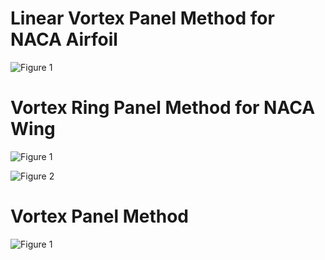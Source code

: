 # Linear Vortex Panel Method for NACA Airfoil

![Figure 1](https://user-images.githubusercontent.com/104728656/175836769-ab0af172-36f2-48f2-90a3-cda486dd9823.png)

# Vortex Ring Panel Method for NACA Wing

![Figure 1](https://user-images.githubusercontent.com/104728656/175836733-396ee772-5848-4df4-a93c-414c69cab2d5.png)

![Figure 2](https://user-images.githubusercontent.com/104728656/175836735-a2e4d718-7814-4b67-88af-d041610ad379.png)

# Vortex Panel Method

![Figure 1](https://user-images.githubusercontent.com/104728656/175947557-7060aa1d-c55d-4ff3-9522-9c15c94b3d04.png)
